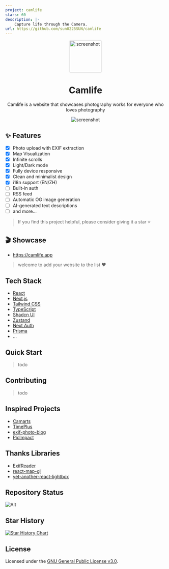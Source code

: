 ```yaml
---
project: camlife
stars: 60
description: |-
    Capture life through the Camera.
url: https://github.com/sun0225SUN/camlife
---
```



<div align="center">
<img src="./readme/images/logo.png" alt="screenshot" width="100" />
<h1>Camlife</h1>
<p>Camlife is a website that showcases photography works for everyone who loves photography</p>
<img src="./readme/images/preview.png" alt="screenshot" />
</div>

## ✨ Features

- [x] Photo upload with EXIF extraction
- [x] Map Visualization
- [x] Infinite scrolls
- [x] Light/Dark mode
- [x] Fully device responsive
- [x] Clean and minimalist design
- [x] i18n support (EN/ZH)
- [ ] Built-in auth
- [ ] RSS feed
- [ ] Automatic OG image generation
- [ ] AI-generated text descriptions
- [ ] and more...

> If you find this project helpful, please consider giving it a star ⭐️

## 🎬 Showcase

- https://camlife.app

> welcome to add your website to the list ❤️

## Tech Stack

- [React](https://react.dev/)
- [Next.js](https://nextjs.org/)
- [Tailwind CSS](https://tailwindcss.com/)
- [TypeScript](https://www.typescriptlang.org/)
- [Shadcn UI](https://ui.shadcn.com/)
- [Zustand](https://zustand-demo.pmnd.rs/)
- [Next Auth](https://authjs.dev/)
- [Prisma](https://www.prisma.io/)
- ...

## Quick Start

> todo

## Contributing

> todo

## Inspired Projects

- [Camarts](https://camarts.app)
- [TimePlus](https://github.com/zhheo/TimePlus)
- [exif-photo-blog](https://github.com/sambecker/exif-photo-blog)
- [PicImpact](https://github.com/besscroft/PicImpact)

## Thanks Libraries

- [ExifReader](https://github.com/mattiasw/ExifReader)
- [react-map-gl](https://github.com/visgl/react-map-gl)
- [yet-another-react-lightbox](https://github.com/igordanchenko/yet-another-react-lightbox)

## Repository Status

![Alt](https://repobeats.axiom.co/api/embed/f5bb2ebee60c45f94f913acf667a4500d1f0fbfa.svg "Repobeats analytics image")

## Star History

[![Star History Chart](https://api.star-history.com/svg?repos=sun0225SUN/camlife&type=Date)](https://github.com/sun0225SUN/camlife)


## License

Licensed under the [GNU General Public License v3.0](LICENSE).

